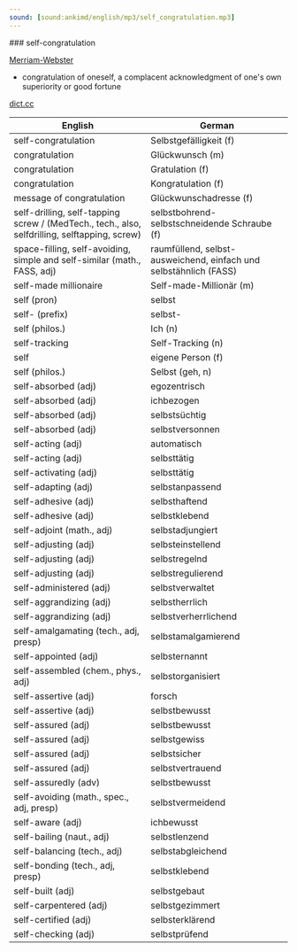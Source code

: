 ```yaml
---
sound: [sound:ankimd/english/mp3/self_congratulation.mp3]
---
```


\### self-congratulation

[Merriam-Webster](https://www.merriam-webster.com/dictionary/self-congratulation)

- congratulation of oneself, a complacent acknowledgment of one's own superiority or good fortune

[dict.cc](https://www.dict.cc/self-congratulation)

| English        | German       |
| -------------- | ------------ |
| self-congratulation | Selbstgefälligkeit (f) |
| congratulation | Glückwunsch (m) |
| congratulation | Gratulation (f) |
| congratulation | Kongratulation (f) |
| message of congratulation | Glückwunschadresse (f) |
| self-drilling, self-tapping screw / (MedTech., tech., also, selfdrilling, selftapping, screw) | selbstbohrend-selbstschneidende Schraube (f) |
| space-filling, self-avoiding, simple and self-similar (math., FASS, adj) | raumfüllend, selbst-ausweichend, einfach und selbstähnlich (FASS) |
| self-made millionaire | Self-made-Millionär (m) |
| self (pron) | selbst |
| self- (prefix) | selbst- |
| self (philos.) | Ich (n) |
| self-tracking | Self-Tracking (n) |
| self | eigene Person (f) |
| self (philos.) | Selbst (geh, n) |
| self-absorbed (adj) | egozentrisch |
| self-absorbed (adj) | ichbezogen |
| self-absorbed (adj) | selbstsüchtig |
| self-absorbed (adj) | selbstversonnen |
| self-acting (adj) | automatisch |
| self-acting (adj) | selbsttätig |
| self-activating (adj) | selbsttätig |
| self-adapting (adj) | selbstanpassend |
| self-adhesive (adj) | selbsthaftend |
| self-adhesive (adj) | selbstklebend |
| self-adjoint (math., adj) | selbstadjungiert |
| self-adjusting (adj) | selbsteinstellend |
| self-adjusting (adj) | selbstregelnd |
| self-adjusting (adj) | selbstregulierend |
| self-administered (adj) | selbstverwaltet |
| self-aggrandizing (adj) | selbstherrlich |
| self-aggrandizing (adj) | selbstverherrlichend |
| self-amalgamating (tech., adj, presp) | selbstamalgamierend |
| self-appointed (adj) | selbsternannt |
| self-assembled (chem., phys., adj) | selbstorganisiert |
| self-assertive (adj) | forsch |
| self-assertive (adj) | selbstbewusst |
| self-assured (adj) | selbstbewusst |
| self-assured (adj) | selbstgewiss |
| self-assured (adj) | selbstsicher |
| self-assured (adj) | selbstvertrauend |
| self-assuredly (adv) | selbstbewusst |
| self-avoiding (math., spec., adj, presp) | selbstvermeidend |
| self-aware (adj) | ichbewusst |
| self-bailing (naut., adj) | selbstlenzend |
| self-balancing (tech., adj) | selbstabgleichend |
| self-bonding (tech., adj, presp) | selbstklebend |
| self-built (adj) | selbstgebaut |
| self-carpentered (adj) | selbstgezimmert |
| self-certified (adj) | selbsterklärend |
| self-checking (adj) | selbstprüfend |
